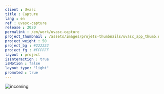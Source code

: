 ```yaml
---
client : Uvasc
title : Capture
lang : en
ref : uvasc-capture
release : 2020
permalink : /en/work/uvasc-capture
project_thumbnail : /assets/images/projets-thumbnails/uvasc_app_thumb.webp
project_weight : 50
project_bg : #222222
project_fg : #FFFFFF
layout : project
isInteraction : true
isMotion : false
layout_type: "light"
promoted : true
---
```


![incoming](/assets/images/incoming-en.webp)
